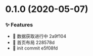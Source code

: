 # 0.1.0 (2020-05-07)


### ✨ Features

* :construction: 数据获取进行中 2a9f104
* :construction: 首页布局 228578d
* :tada: init commit e5f08fd



